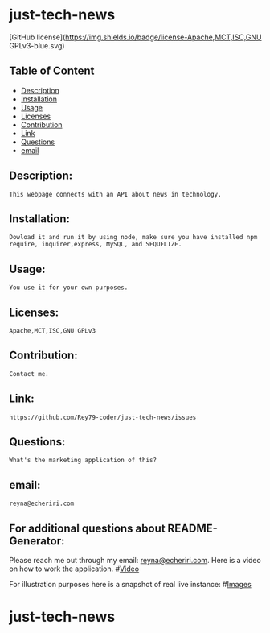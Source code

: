 
# just-tech-news


[GitHub license](https://img.shields.io/badge/license-Apache,MCT,ISC,GNU GPLv3-blue.svg)

## Table of Content

- [Description](#Description)
- [Installation](#Installation)
- [Usage](#Usage)
- [Licenses](#Licenses)
- [Contribution](#Contribution)
- [Link](#Link)
- [Questions](#Questions)
- [email](#email)

## Description:
    This webpage connects with an API about news in technology. 
## Installation:
    Dowload it and run it by using node, make sure you have installed npm require, inquirer,express, MySQL, and SEQUELIZE.
## Usage:
    You use it for your own purposes.
## Licenses:
    Apache,MCT,ISC,GNU GPLv3
## Contribution:
    Contact me.
## Link:
    https://github.com/Rey79-coder/just-tech-news/issues
## Questions:
    What's the marketing application of this?
## email:
    reyna@echeriri.com

## For additional questions about README-Generator:
   Please reach me out through my email: reyna@echeriri.com.
   Here is a video on how to work the application.
#[Video](https://drive.google.com/file/d/1tl1pwlHSfMgXHlhJiNjzWUhO9NW5Duhr/view?usp=sharing)

For illustration purposes here is a snapshot of real live instance:
#[Images](https://raw.githubusercontent.com/Rey79-coder/README-generator/main/assets/img/README-sample-template-1920x720.png)

# just-tech-news
